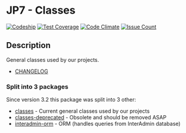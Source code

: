 # JP7 - Classes

[![Codeship](https://codeship.com/projects/a049a190-3d36-0133-638d-22d459b325ce/status?branch=master)](https://codeship.com/projects/102432)
[![Test Coverage](https://codeclimate.com/repos/57f69e7dc38d967dac002315/badges/b0083fadee9aee3efece/coverage.svg)](https://codeclimate.com/repos/57f69e7dc38d967dac002315/coverage)
[![Code Climate](https://codeclimate.com/repos/57f69e7dc38d967dac002315/badges/b0083fadee9aee3efece/gpa.svg)](https://codeclimate.com/repos/57f69e7dc38d967dac002315/feed)
[![Issue Count](https://codeclimate.com/repos/57f69e7dc38d967dac002315/badges/b0083fadee9aee3efece/issue_count.svg)](https://codeclimate.com/repos/57f69e7dc38d967dac002315/feed)

## Description

General classes used by our projects.

* [CHANGELOG](CHANGELOG.md)

### Split into 3 packages

Since version 3.2 this package was split into 3 other:

* [classes](https://github.com/jp7internet/classes) - Current general classes used by our projects
* [classes-deprecated](https://github.com/jp7internet/classes-deprecated) - Obsolete and should be removed ASAP
* [interadmin-orm](https://github.com/jp7internet/interadmin-orm) - ORM (handles queries from InterAdmin database)



